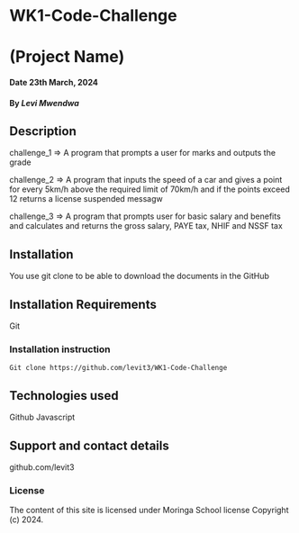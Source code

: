 # WK1-Code-Challenge

# (Project Name)

#### Date 23th March, 2024

#### By _Levi Mwendwa_

## Description

challenge_1 => A program that prompts a user for marks and outputs the grade

challenge_2 => A program that inputs the speed of a car and gives a point for every 5km/h above the required limit of 70km/h and if the points exceed 12 returns a license suspended messagw

challenge_3 => A program that prompts user for basic salary and benefits and calculates and returns the gross salary, PAYE tax, NHIF and NSSF tax

## Installation

You use git clone to be able to download the documents in the GitHub

## Installation Requirements

Git

### Installation instruction

```
Git clone https://github.com/levit3/WK1-Code-Challenge

```

## Technologies used

Github
Javascript

## Support and contact details

github.com/levit3

### License

The content of this site is licensed under Moringa School license
Copyright (c) 2024.

